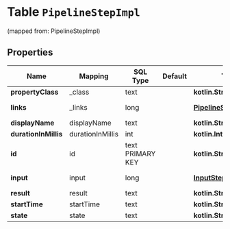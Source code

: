 
# Table `PipelineStepImpl`
(mapped from: PipelineStepImpl)

## Properties
Name | Mapping | SQL Type | Default | Type | Description | Notes
---- | ------- | -------- | ------- | ---- | ----------- | -----
**propertyClass** | _class | text |  | **kotlin.String** |  |  [optional]
**links** | _links | long |  | [**PipelineStepImpllinks**](PipelineStepImpllinks.md) |  |  [optional] [foreignkey]
**displayName** | displayName | text |  | **kotlin.String** |  |  [optional]
**durationInMillis** | durationInMillis | int |  | **kotlin.Int** |  |  [optional]
**id** | id | text PRIMARY KEY |  | **kotlin.String** |  |  [optional]
**input** | input | long |  | [**InputStepImpl**](InputStepImpl.md) |  |  [optional] [foreignkey]
**result** | result | text |  | **kotlin.String** |  |  [optional]
**startTime** | startTime | text |  | **kotlin.String** |  |  [optional]
**state** | state | text |  | **kotlin.String** |  |  [optional]











